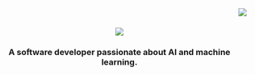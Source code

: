 <img align="right" src="https://visitor-badge.laobi.icu/badge?page_id=sayanChaterjee.sayanChaterjee" />

<h1 align="center">
    <img src="https://readme-typing-svg.herokuapp.com/?font=Righteous&size=35&center=true&vCenter=true&width=500&height=70&duration=4000&lines=Hello folks!+👋;+Myself+Sayan+Chatterjee!;" />
</h1>

<h3 align="center">A software developer passionate about AI and machine learning.</h3>

<br/>
